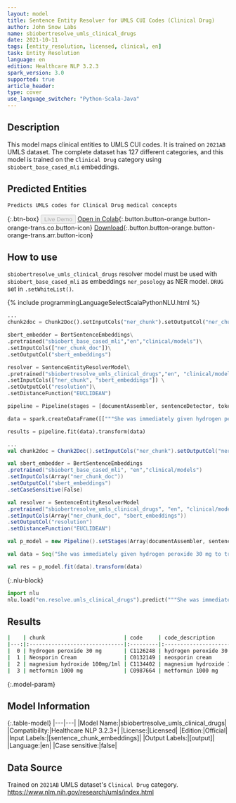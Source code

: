 ```yaml
---
layout: model
title: Sentence Entity Resolver for UMLS CUI Codes (Clinical Drug)
author: John Snow Labs
name: sbiobertresolve_umls_clinical_drugs
date: 2021-10-11
tags: [entity_resolution, licensed, clinical, en]
task: Entity Resolution
language: en
edition: Healthcare NLP 3.2.3
spark_version: 3.0
supported: true
article_header:
type: cover
use_language_switcher: "Python-Scala-Java"
---
```


## Description

This model maps clinical entities to UMLS CUI codes. It is trained on `2021AB` UMLS dataset. The complete dataset has 127 different categories, and this model is trained on the `Clinical Drug` category using `sbiobert_base_cased_mli` embeddings.

## Predicted Entities

`Predicts UMLS codes for Clinical Drug medical concepts`

{:.btn-box}
<button class="button button-orange" disabled>Live Demo</button>
[Open in Colab](https://colab.research.google.com/github/JohnSnowLabs/spark-nlp-workshop/blob/master/tutorials/Certification_Trainings/Healthcare/24.Improved_Entity_Resolvers_in_SparkNLP_with_sBert.ipynb){:.button.button-orange.button-orange-trans.co.button-icon}
[Download](https://s3.amazonaws.com/auxdata.johnsnowlabs.com/clinical/models/sbiobertresolve_umls_clinical_drugs_en_3.2.3_3.0_1633912003256.zip){:.button.button-orange.button-orange-trans.arr.button-icon}

## How to use

```sbiobertresolve_umls_clinical_drugs``` resolver model must be used with ```sbiobert_base_cased_mli``` as embeddings ```ner_posology``` as NER model. ```DRUG``` set in ```.setWhiteList()```.

<div class="tabs-box" markdown="1">
{% include programmingLanguageSelectScalaPythonNLU.html %}

```python
...
chunk2doc = Chunk2Doc().setInputCols("ner_chunk").setOutputCol("ner_chunk_doc")

sbert_embedder = BertSentenceEmbeddings\
.pretrained("sbiobert_base_cased_mli","en","clinical/models")\
.setInputCols(["ner_chunk_doc"])\
.setOutputCol("sbert_embeddings")

resolver = SentenceEntityResolverModel\
.pretrained("sbiobertresolve_umls_clinical_drugs","en", "clinical/models") \
.setInputCols(["ner_chunk", "sbert_embeddings"]) \
.setOutputCol("resolution")\
.setDistanceFunction("EUCLIDEAN")

pipeline = Pipeline(stages = [documentAssembler, sentenceDetector, tokenizer, stopwords, word_embeddings, clinical_ner, ner_converter, chunk2doc, sbert_embedder, resolver])

data = spark.createDataFrame([["""She was immediately given hydrogen peroxide 30 mg to treat the infection on her leg, and has been advised Neosporin Cream for 5 days. She has a history of taking magnesium hydroxide 100mg/1ml and metformin 1000 mg."""]]).toDF("text")

results = pipeline.fit(data).transform(data)
```
```scala
...
val chunk2doc = Chunk2Doc().setInputCols("ner_chunk").setOutputCol("ner_chunk_doc")

val sbert_embedder = BertSentenceEmbeddings
.pretrained("sbiobert_base_cased_mli", "en","clinical/models")
.setInputCols(Array("ner_chunk_doc"))
.setOutputCol("sbert_embeddings")
.setCaseSensitive(False)

val resolver = SentenceEntityResolverModel
.pretrained("sbiobertresolve_umls_clinical_drugs", "en", "clinical/models") 
.setInputCols(Array("ner_chunk_doc", "sbert_embeddings")) 
.setOutputCol("resolution")
.setDistanceFunction("EUCLIDEAN")

val p_model = new Pipeline().setStages(Array(documentAssembler, sentenceDetector, tokenizer, stopwords, word_embeddings, clinical_ner, ner_converter, chunk2doc, sbert_embedder, resolver))

val data = Seq("She was immediately given hydrogen peroxide 30 mg to treat the infection on her leg, and has been advised Neosporin Cream for 5 days. She has a history of taking magnesium hydroxide 100mg/1ml and metformin 1000 mg.").toDF("text") 

val res = p_model.fit(data).transform(data)
```


{:.nlu-block}
```python
import nlu
nlu.load("en.resolve.umls_clinical_drugs").predict("""She was immediately given hydrogen peroxide 30 mg to treat the infection on her leg, and has been advised Neosporin Cream for 5 days. She has a history of taking magnesium hydroxide 100mg/1ml and metformin 1000 mg.""")
```

</div>

## Results

```bash
|    | chunk                         | code     | code_description           | all_k_code_desc                                              | all_k_codes                                                                                                                                                                             |
|---:|:------------------------------|:---------|:---------------------------|:-------------------------------------------------------------|:----------------------------------------------------------------------------------------------------------------------------------------------------------------------------------------|
|  0 | hydrogen peroxide 30 mg       | C1126248 | hydrogen peroxide 30 mg/ml | ['C1126248', 'C0304655', 'C1605252', 'C0304656', 'C1154260'] | ['hydrogen peroxide 30 mg/ml', 'hydrogen peroxide solution 30%', 'hydrogen peroxide 30 mg/ml [proxacol]', 'hydrogen peroxide 30 mg/ml cutaneous solution', 'benzoyl peroxide 30 mg/ml'] |
|  1 | Neosporin Cream               | C0132149 | neosporin cream            | ['C0132149', 'C0358174', 'C0357999', 'C0307085', 'C0698810'] | ['neosporin cream', 'nystan cream', 'nystadermal cream', 'nupercainal cream', 'nystaform cream']                                                                                        |
|  2 | magnesium hydroxide 100mg/1ml | C1134402 | magnesium hydroxide 100 mg | ['C1134402', 'C1126785', 'C4317023', 'C4051486', 'C4047137'] | ['magnesium hydroxide 100 mg', 'magnesium hydroxide 100 mg/ml', 'magnesium sulphate 100mg/ml injection', 'magnesium sulfate 100 mg', 'magnesium sulfate 100 mg/ml']                     |
|  3 | metformin 1000 mg             | C0987664 | metformin 1000 mg          | ['C0987664', 'C2719784', 'C0978482', 'C2719786', 'C4282269'] | ['metformin 1000 mg', 'metformin hydrochloride 1000 mg', 'metformin hcl 1000mg tab', 'metformin hydrochloride 1000 mg [fortamet]', 'metformin hcl 1000mg sa tab']                       |

```

{:.model-param}
## Model Information

{:.table-model}
|---|---|
|Model Name:|sbiobertresolve_umls_clinical_drugs|
|Compatibility:|Healthcare NLP 3.2.3+|
|License:|Licensed|
|Edition:|Official|
|Input Labels:|[sentence_chunk_embeddings]|
|Output Labels:|[output]|
|Language:|en|
|Case sensitive:|false|

## Data Source

Trained on `2021AB` UMLS dataset's `Clinical Drug` category. https://www.nlm.nih.gov/research/umls/index.html